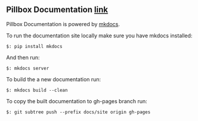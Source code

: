 ## Pillbox Documentation [link](http://hhs.github.io/pillbox-engine/)

Pillbox Documentation is powered by [mkdocs](http://www.mkdocs.org).

To run the documentation site locally make sure you have mkdocs installed:

    $: pip install mkdocs

And then run:

    $: mkdocs server

To build the a new documentation run:

    $: mkdocs build --clean

To copy the built documentation to gh-pages branch run:

    $: git subtree push --prefix docs/site origin gh-pages
